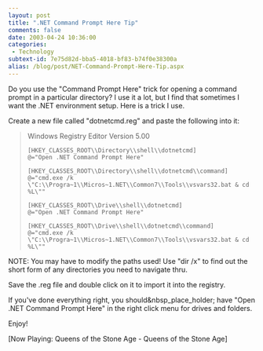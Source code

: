 ```yaml
---
layout: post
title: ".NET Command Prompt Here Tip"
comments: false
date: 2003-04-24 10:36:00
categories:
 - Technology
subtext-id: 7e75d82d-bba5-4018-bf83-b74f0e38300a
alias: /blog/post/NET-Command-Prompt-Here-Tip.aspx
---
```



Do you use the "Command Prompt Here" trick for opening a command prompt in a particular directory? I use it a lot, but I find that sometimes I want the .NET environment setup. Here is a trick I use.

Create a new file called "dotnetcmd.reg" and paste the following into it:

> Windows Registry Editor Version 5.00
>     
>     [HKEY_CLASSES_ROOT\\Directory\\shell\\dotnetcmd]  
>     @="Open .NET Command Prompt Here"
>     
>     [HKEY_CLASSES_ROOT\\Directory\\shell\\dotnetcmd\\command]  
>     @="cmd.exe /k \"C:\\Progra~1\\Micros~1.NET\\Common7\\Tools\\vsvars32.bat & cd %L\""
>     
>     [HKEY_CLASSES_ROOT\\Drive\\shell\\dotnetcmd]  
>     @="Open .NET Command Prompt Here"
>     
>     [HKEY_CLASSES_ROOT\\Drive\\shell\\dotnetcmd\\command]  
>     @="cmd.exe /k \"C:\\Progra~1\\Micros~1.NET\\Common7\\Tools\\vsvars32.bat & cd %L\""

NOTE: You may have to modify the paths used! Use "dir /x" to find out the short form of any directories you need to navigate thru.

Save the .reg file and double click on it to import it into the registry.

If you've done everything right, you should&nbsp_place_holder; have "Open .NET Command Prompt Here" in the right click menu for drives and folders.

Enjoy!

[Now Playing: Queens of the Stone Age - Queens of the Stone Age]
